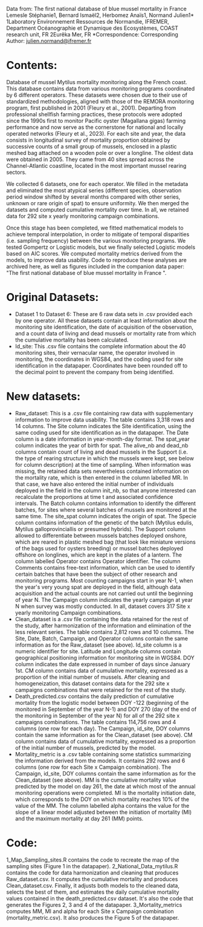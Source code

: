 Data from: The first national database of blue mussel mortality in France
Lemesle Stéphanie1, Bernard Ismaël2, Herbomez Anaïs1, Normand Julien1*
1Laboratory Environnement Ressources de Normandie, IFREMER, Department Océanographie et Dynamique des Ecosystèmes, COAST research unit, FR
2Eurêka Mer, FR
*Correspondence:
Corresponding Author: julien.normand@ifremer.fr

# Contents:
Database of mussel Mytilus mortality monitoring along the French coast. This database contains data from various monitoring programs coordinated by 6 different operators. These datasets were chosen due to their use of standardized methodologies, aligned with those of the REMORA monitoring program, first published in 2001 (Fleury et al., 2001). Departing from professional shellfish farming practices, these protocols were adopted since the 1990s first to monitor Pacific oyster (Magallana gigas) farming performance and now serve as the cornerstone for national and locally operated networks (Fleury et al., 2023).
For each site and year, the data consists in longitudinal survey of mortality proportion obtained by successive counts of a small group of mussels, enclosed in a plastic meshed bag attached on a wooden pole or over a longline. The oldest data were obtained in 2005. They came from 40 sites spread across the Channel-Atlantic coastline, located in the most important mussel rearing sectors.

We collected 6 datasets, one for each operator. We filled in the metadata and eliminated the most atypical series (different species, observation period window shifted by several months compared with other series, unknown or rare origin of spat) to ensure uniformity. We then merged the datasets and computed cumulative mortality over time. In all, we retained data for 292 site x yearly monitoring campaign combinations.

Once this stage has been completed, we fitted mathematical models to achieve temporal interpolation, in order to mitigate of temporal disparities (i.e. sampling frequency) between the various monitoring programs. We tested Gompertz or Logistic models, but we finally selected Logistic models based on AIC scores. We computed mortality metrics derived from the models, to improve data usability. Code to reproduce these analyses are archived here, as well as figures included in the companion data paper: "The first national database of blue mussel mortality in France ".

# Original Datasets:
-	Dataset 1 to Dataset 6: These are 6 raw data sets in .csv provided each by one operator. All these datasets contain at least information about the monitoring site identification, the date of acquisition of the observation, and a count data of living and dead mussels or mortality rate from which the cumulative mortality has been calculated.
-	Id_site: This .csv file contains the complete information about the 40 monitoring sites, their vernacular name, the operator involved in monitoring, the coordinates in WGS84, and the coding used for site identification in the datapaper. Coordinates have been rounded off to the decimal point to prevent the company from being identified.

# New datasets:
-	Raw_dataset: This is a .csv file containing raw data with supplementary information to improve data usability. The table contains 3,318 rows and 14 columns. The Site column indicates the Site identification, using the same coding used for site identification as in the datapaper. The Date column is a date information in year-month-day format. The spat_year column indicates the year of birth for spat. The alive_nb and dead_nb columns contain count of living and dead mussels in the Support (i.e. the type of rearing structure in which the mussels were kept, see below for column description) at the time of sampling. When information was missing, the retained data sets nevertheless contained information on the mortality rate, which is then entered in the column labelled MR. In that case, we have also entered the initial number of individuals deployed in the field in the column init_nb, so that anyone interested can recalculate the proportions at time t and associated confidence intervals. The Batch column contains information to identify the different batches, for sites where several batches of mussels are monitored at the same time. The site_spat column indicates the origin of spat. The Specie column contains information of the genetic of the batch (Mytilus edulis, Mytilus galloprovinciallis or presumed hybrids). The Support column allowed to differentiate between mussels batches deployed onshore, which are reared in plastic meshed bag (that look like miniature versions of the bags used for oysters breeding) or mussel batches deployed offshore on longlines, which are kept in the plates of a lantern. The column labelled Operator contains Operator identifier. The column Comments contains free-text information, which can be used to identify certain batches that have been the subject of other research and monitoring programs. Most counting campaigns start in year N-1, when the year's very young spat are deployed in the field, although data acquisition and the actual counts are not carried out until the beginning of year N. The Campaign column indicates the yearly campaign at year N when survey was mostly conducted. In all, dataset covers 317 Site x yearly monitoring Campaign combinations.
-	Clean_dataset is a .csv file containing the data retained for the rest of the study, after harmonization of the information and elimination of the less relevant series. The table contains 2,812 rows and 10 columns. The Site, Date, Batch, Campaign, and Operator columns contain the same information as for the Raw_dataset (see above). Id_site column is a numeric identifier for site. Latitude and Longitude columns contain geographical positioning information for monitoring site in WGS84. DOY column indicates the date expressed in number of days since January 1st. CM column contains data of cumulative mortality, expressed as a proportion of the initial number of mussels. After cleaning and homogeneization, this dataset contains data for the 292 site x campaigns combinations that were retained for the rest of the study.
-	Death_predicted.csv contains the daily prediction of cumulative mortality from the logistic model between DOY -122 (beginning of the monitored in September of the year N-1) and DOY 270 (day of the end of the monitoring in September of the year N) for all of the 292 site x campaigns combinations. The table contains 114,756 rows and 4 columns (one row for each day). The Campaign, id_site, DOY columns contain the same information as for the Clean_dataset (see above). CM column contains data of cumulative mortality, expressed as a proportion of the initial number of mussels, predicted by the model.
-	Mortality_metric is a .csv table containing some statistics summarizing the information derived from the models. It contains 292 rows and 6 columns (one row for each Site x Campaign combination). The Campaign, id_site, DOY columns contain the same information as for the Clean_dataset (see above). MM is the cumulative mortality value predicted by the model on day 261, the date at which most of the annual monitoring operations were completed. MI is the mortality initiation date, which corresponds to the DOY on which mortality reaches 10% of the value of the MM. The column labelled alpha contains the value for the slope of a linear model adjusted between the initiation of mortality (MI) and the maximum mortality at day 261 (MM) points.

# Code:
1_Map_Sampling_sites.R contains the code to recreate the map of the sampling sites (Figure 1 in the datapaper). 
2_National_Data_mytilus.R contains the code for data harmonization and cleaning that produces Raw_dataset.csv. It computes the cumulative mortality and produces Clean_dataset.csv. Finally, it adjusts both models to the cleaned data, selects the best of them, and estimates the daily cumulative mortality values contained in the death_predicted.csv dataset. It's also the code that generates the Figures 2, 3 and 4 of the datapaper.
3_Mortality_metrics computes MM, MI and alpha for each Site x Campaign combination (mortality_metric.csv). It also produces the Figure 5 of the datapaper.
